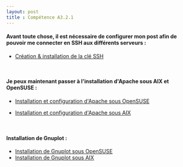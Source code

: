 ```yaml
---
layout: post
title : Compétence A3.2.1
---
```


#### __Avant toute chose, il est nécessaire de configurer mon post afin de pouvoir me connecter en SSH aux différents serveurs :__

- [Création & installation de la clé SSH]()

&nbsp;
#### __Je peux maintenant passer à l'installation d'Apache sous AIX et OpenSUSE :__

- [Installation et configuration d'Apache sous OpenSUSE]()

- [Installation et configuration d'Apache sous AIX]()

&nbsp;
####  __Installation de Gnuplot :__

- [Installation de Gnuplot sous OpenSUSE]()
- [Installation de Gnuplot sous AIX]()
